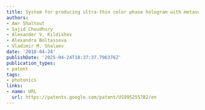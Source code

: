 ```yaml
---
title: System for producing ultra-thin color phase hologram with metasurfaces
authors:
- Amr Shaltout
- Sajid Choudhury
- Alexander V. Kildishev
- Alexandra Boltasseva
- Vladimir M. Shalaev
date: '2018-04-24'
publishDate: '2025-04-24T18:37:37.796376Z'
publication_types:
- patent
tags:
- photonics
links:
- name: URL
  url: https://patents.google.com/patent/US9952557B2/en
---
```

